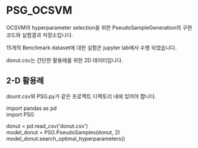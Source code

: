# PSG_OCSVM

OCSVM의 hyperparameter selection을 위한 PseudoSampleGeneration의 구현 코드와 실험결과 저장소입니다.

15개의 Benchmark dataset에 대한 실험은 jupyter lab에서 수행 되었습니다.

donut.csv는 간단한 활용례를 위한 2D 데이터입니다.
## 2-D 활용례

dount.csv와 PSG.py가 같은 프로젝트 디렉토리 내에 있어야 합니다.

import pandas as pd  
import PSG  

donut = pd.read_csv('donut.csv')  
model_donut = PSG.PseudoSamples(donut, 2)  
model_donut.search_optimal_hyperparameters()

